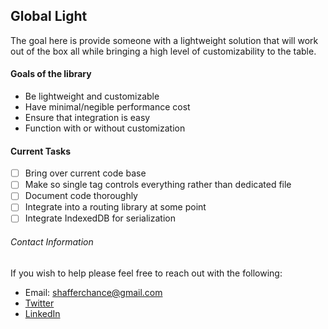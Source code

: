 ## Global Light
The goal here is provide someone with a lightweight solution that will work out of the box all while bringing a high level of customizability to the table.

#### Goals of the library
- Be lightweight and customizable
- Have minimal/negible performance cost
- Ensure that integration is easy
- Function with or without customization

#### Current Tasks
- [ ] Bring over current code base
- [ ] Make so single tag controls everything rather than dedicated file
- [ ] Document code thoroughly
- [ ] Integrate into a routing library at some point
- [ ] Integrate IndexedDB for serialization

###### Contact Information
If you wish to help please feel free to reach out with the following:
- Email: [shafferchance@gmail.com](mailto:shafferchance@gmail.com)
- [Twitter](https://twitter.com/shafferchance)
- [LinkedIn](https://www.linkedin.com/in/chance-shaffer-2b1511128/)